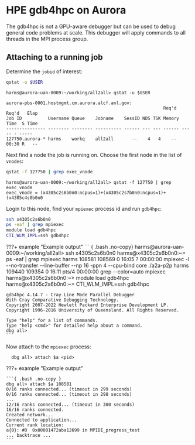 # HPE gdb4hpc on Aurora
The gdb4hpc is not a GPU-aware debugger but can be used to debug general code problems at scale. This debugger will apply commands to all threads in the MPI process group.

## Attaching to a running job

Determine the `jobid` of interest:
```bash linenums="1"
qstat -u $USER
```

``` { .bash .no-copy }
harms@aurora-uan-0009:~/working/all2all> qstat -u $USER

aurora-pbs-0001.hostmgmt.cm.aurora.alcf.anl.gov: 
                                                            Req'd  Req'd   Elap
Job ID          Username Queue    Jobname    SessID NDS TSK Memory Time  S Time
--------------- -------- -------- ---------- ------ --- --- ------ ----- - -----
127750.aurora-* harms    workq    all2all       --    4   4    --  00:30 R   -- 
```

Next find a node the job is running on. Choose the first node in the list of `vnodes`:
```bash linenums="1"
qstat -f 127750 | grep exec_vnode
```

``` { .bash .no-copy }
harms@aurora-uan-0009:~/working/all2all> qstat -f 127750 | grep exec_vnode
exec_vnode = (x4305c2s6b0n0:ncpus=1)+(x4305c2s7b0n0:ncpus=1)+(x4305c4s0b0n0
```

Login to this node, find your `mpiexec` process id and run `gdb4hpc`:

```bash linenums="1"
ssh x4305c2s6b0n0
ps -eaf | grep mpiexec
module load gdb4hpc
CTI_WLM_IMPL=ssh gdb4hpc
```

???+ example "Example output"
    ``` { .bash .no-copy}
    harms@aurora-uan-0009:~/working/all2all> ssh x4305c2s6b0n0
    harms@x4305c2s6b0n0:~> ps -eaf | grep mpiexec
    harms    108581 108569  0 16:05 ?        00:00:00 mpiexec -l --no-transfer --line-buffer --np 16 -ppn 4 --cpu-bind core ./a2a-p2p
    harms    109440 109354  0 16:11 pts/4    00:00:00 grep --color=auto mpiexec
    harms@x4305c2s6b0n0:~> module load gdb4hpc
    harms@x4305c2s6b0n0:~> CTI_WLM_IMPL=ssh gdb4hpc
	
    gdb4hpc 4.14.7 - Cray Line Mode Parallel Debugger
    With Cray Comparative Debugging Technology.
    Copyright 2007-2022 Hewlett Packard Enterprise Development LP.
    Copyright 1996-2016 University of Queensland. All Rights Reserved.

    Type "help" for a list of commands.
    Type "help <cmd>" for detailed help about a command.
    dbg all>
	```

Now attach to the `mpiexec` process:

``` { .bash .no-copy }
  dbg all> attach $a <pid>
```

???+ example "Example output"

    ```{ .bash .no-copy }
	dbg all> attach $a 108581
	0/16 ranks connected... (timeout in 299 seconds)
	0/16 ranks connected... (timeout in 298 seconds)
	...
	12/16 ranks connected... (timeout in 300 seconds)
	16/16 ranks connected.
	Created network...
	Connected to application...
	Current rank location:
	a{0}: #0  0x00001472aba12699 in MPIDI_progress_test
	... backtrace ...
	```
